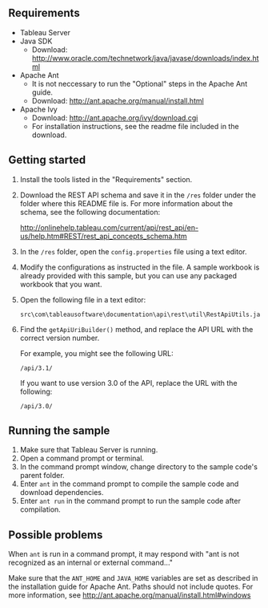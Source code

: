 
## Requirements

* Tableau Server
* Java SDK
  * Download: <http://www.oracle.com/technetwork/java/javase/downloads/index.html>
* Apache Ant
  * It is not neccessary to run the "Optional" steps in the Apache Ant guide.
  * Download: <http://ant.apache.org/manual/install.html>
* Apache Ivy
  * Download: <http://ant.apache.org/ivy/download.cgi>
  * For installation instructions, see the readme file included in the download.

## Getting started

1. Install the tools listed in the "Requirements" section.
1. Download the REST API schema and save it in the `/res` folder under the folder where this README file is. For more information about the schema, see the following documentation:

   <http://onlinehelp.tableau.com/current/api/rest_api/en-us/help.htm#REST/rest_api_concepts_schema.htm>

1. In the `/res` folder, open the `config.properties` file using a text editor.
1. Modify the configurations as instructed in the file. A sample workbook is already provided with this sample, but you can use any packaged workbook that you want.
1. Open the following file in a text editor:

   ```
   src\com\tableausoftware\documentation\api\rest\util\RestApiUtils.java
   ```

1. Find the `getApiUriBuilder()` method, and replace the API URL with the correct version number.

   For example, you might see the following URL:

   ```
   /api/3.1/
   ```

   If you want to use version 3.0 of the API, replace the URL with the following:

   ```
   /api/3.0/
   ```

## Running the sample

1. Make sure that Tableau Server is running.
1. Open a command prompt or terminal.
1. In the command prompt window, change directory to the sample code's parent folder.
1. Enter `ant` in the command prompt to compile the sample code and download dependencies.
1. Enter `ant run` in the command prompt to run the sample code after compilation.

## Possible problems

When `ant` is run in a command prompt, it may respond with "ant is not recognized as an internal or external command..."

Make sure that the `ANT_HOME` and `JAVA_HOME` variables are set as described in the installation guide for Apache Ant. Paths should not include quotes.
For more information, see <http://ant.apache.org/manual/install.html#windows>
